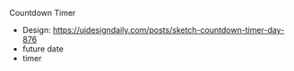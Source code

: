 Countdown Timer

-   Design: https://uidesigndaily.com/posts/sketch-countdown-timer-day-876
-   future date
-   timer
